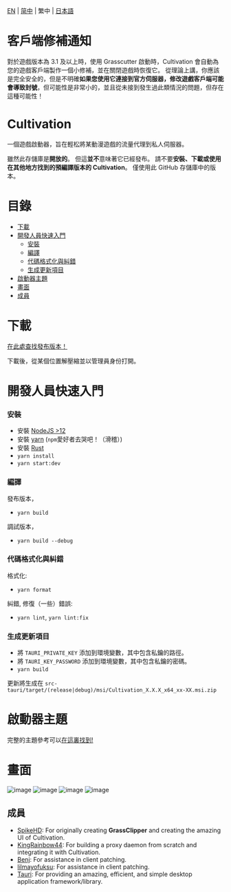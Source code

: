 [EN](README.md) | [简中](README_zh-CN.md) | 繁中 | [日本語](README_ja-JP.md)

# 客戶端修補通知

對於遊戲版本為 3.1 及以上時，使用 Grasscutter 啟動時，Cultivation 會自動為您的遊戲客戶端製作一個小修補，並在關閉遊戲時恢復它。 從理論上講，你應該是完全安全的，但是不明確**如果您使用它連接到官方伺服器，修改遊戲客戶端可能會導致封號**，但可能性是非常小的，並且從未接到發生過此類情況的問題，但存在這種可能性！

# Cultivation

一個遊戲啟動器，旨在輕松將某動漫遊戲的流量代理到私人伺服器。

雖然此存儲庫是**開放的**。 但這**並不**意味著它已經發布。
請不要**安裝、下載或使用在其他地方找到的預編譯版本的 Cultivation**。 僅使用此 GitHub 存儲庫中的版本。

# 目錄

- [下載](#下載)
- [開發人員快速入門](#開發人員快速入門)
  - [安裝](#安裝)
  - [編譯](#編譯)
  - [代碼格式化與糾錯](#代碼格式化與糾錯)
  - [生成更新項目](#生成更新項目)
- [啟動器主題](#啟動器主題)
- [畫面](#畫面)
- [成員](#成員)

# 下載

[在此處查找發布版本！](https://github.com/Grasscutters/Cultivation/releases)

下載後，從某個位置解壓縮並以管理員身份打開。

# 開發人員快速入門

### 安裝

- 安裝 [NodeJS >12](https://nodejs.org/en/)
- 安裝 [yarn](https://classic.yarnpkg.com/lang/en/docs/install) (`npm`愛好者去哭吧！（滑稽）)
- 安裝 [Rust](https://www.rust-lang.org/tools/install)
- `yarn install`
- `yarn start:dev`

### 編譯

發布版本，

- `yarn build`

調試版本，

- `yarn build --debug`

### 代碼格式化與糾錯

格式化:

- `yarn format`

糾錯, 修復（一些）錯誤:

- `yarn lint`, `yarn lint:fix`

### 生成更新項目

- 將 `TAURI_PRIVATE_KEY` 添加到環境變數，其中包含私鑰的路徑。
- 將 `TAURI_KEY_PASSWORD` 添加到環境變數，其中包含私鑰的密碼。
- `yarn build`

更新將生成在 `src-tauri/target/(release|debug)/msi/Cultivation_X.X.X_x64_xx-XX.msi.zip`

# 啟動器主題

完整的主題參考可以[在這裏找到!](/THEMES.md)

# 畫面

![image](https://user-images.githubusercontent.com/107363768/221495236-ca1e2f2e-0f85-4765-a5f3-8bdcea299612.png)
![image](https://user-images.githubusercontent.com/107363768/221495246-ea309640-f866-4f50-bda8-f9d916380f92.png)
![image](https://user-images.githubusercontent.com/107363768/221495249-5a1aac39-9e8a-4244-9642-72c2e7be8a69.png)
![image](https://user-images.githubusercontent.com/107363768/221495254-ffbfc24e-ef5d-4e72-9068-a02132381dcc.png)

## 成員

- [SpikeHD](https://github.com/SpikeHD): For originally creating **GrassClipper** and creating the amazing UI of Cultivation.
- [KingRainbow44](https://github.com/KingRainbow44): For building a proxy daemon from scratch and integrating it with Cultivation.
- [Benj](https://github.com/4Benj): For assistance in client patching.
- [lilmayofuksu](https://github.com/lilmayofuksu): For assistance in client patching.
- [Tauri](https://tauri.app): For providing an amazing, efficient, and simple desktop application framework/library.
